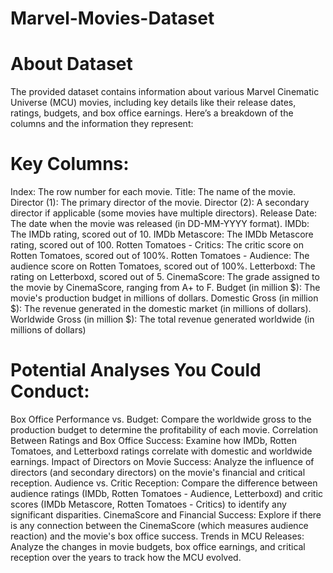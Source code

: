 # Marvel-Movies-Dataset

# About Dataset 
The provided dataset contains information about various Marvel Cinematic Universe (MCU) movies, including key details like their release dates, ratings, budgets, and box office earnings. Here’s a breakdown of the columns and the information they represent:

# Key Columns:
Index: The row number for each movie.
Title: The name of the movie.
Director (1): The primary director of the movie.
Director (2): A secondary director if applicable (some movies have multiple directors).
Release Date: The date when the movie was released (in DD-MM-YYYY format).
IMDb: The IMDb rating, scored out of 10.
IMDb Metascore: The IMDb Metascore rating, scored out of 100.
Rotten Tomatoes - Critics: The critic score on Rotten Tomatoes, scored out of 100%.
Rotten Tomatoes - Audience: The audience score on Rotten Tomatoes, scored out of 100%.
Letterboxd: The rating on Letterboxd, scored out of 5.
CinemaScore: The grade assigned to the movie by CinemaScore, ranging from A+ to F.
Budget (in million $): The movie's production budget in millions of dollars.
Domestic Gross (in million $): The revenue generated in the domestic market (in millions of dollars).
Worldwide Gross (in million $): The total revenue generated worldwide (in millions of dollars)

# Potential Analyses You Could Conduct:

Box Office Performance vs. Budget: Compare the worldwide gross to the production budget to determine the profitability of each movie.
Correlation Between Ratings and Box Office Success: Examine how IMDb, Rotten Tomatoes, and Letterboxd ratings correlate with domestic and worldwide earnings.
Impact of Directors on Movie Success: Analyze the influence of directors (and secondary directors) on the movie's financial and critical reception.
Audience vs. Critic Reception: Compare the difference between audience ratings (IMDb, Rotten Tomatoes - Audience, Letterboxd) and critic scores (IMDb Metascore, Rotten Tomatoes - Critics) to identify any significant disparities.
CinemaScore and Financial Success: Explore if there is any connection between the CinemaScore (which measures audience reaction) and the movie's box office success.
Trends in MCU Releases: Analyze the changes in movie budgets, box office earnings, and critical reception over the years to track how the MCU evolved.
